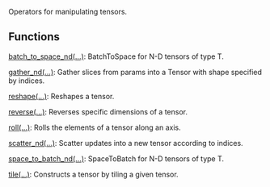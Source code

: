 
Operators for manipulating tensors.
## Functions
[batch_to_space_nd(...)](https://www.tensorflow.org/api_docs/python/tf/compat/v1/batch_to_space_nd): BatchToSpace for N-D tensors of type T.

[gather_nd(...)](https://www.tensorflow.org/api_docs/python/tf/compat/v1/gather_nd): Gather slices from params into a Tensor with shape specified by indices.

[reshape(...)](https://www.tensorflow.org/api_docs/python/tf/reshape): Reshapes a tensor.

[reverse(...)](https://www.tensorflow.org/api_docs/python/tf/reverse): Reverses specific dimensions of a tensor.

[roll(...)](https://www.tensorflow.org/api_docs/python/tf/roll): Rolls the elements of a tensor along an axis.

[scatter_nd(...)](https://www.tensorflow.org/api_docs/python/tf/scatter_nd): Scatter updates into a new tensor according to indices.

[space_to_batch_nd(...)](https://www.tensorflow.org/api_docs/python/tf/space_to_batch_nd): SpaceToBatch for N-D tensors of type T.

[tile(...)](https://www.tensorflow.org/api_docs/python/tf/tile): Constructs a tensor by tiling a given tensor.

